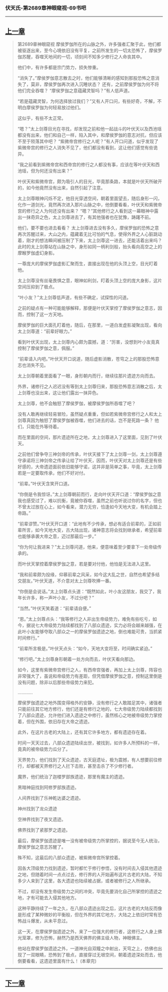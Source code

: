### 伏天氏-第2689章神眼窥视-69书吧

--------
[上一章](./a2ed4c5302b4fbb1196f1e95fb0ebfcf.md)
--------


>
>
>
>第2689章神眼窥视
>摩侯罗伽所在的山脉之外，许多强者汇聚于此，他们都被驱逐出来，至今心境依旧没有平复，之前所发生的一切太恐怖了，摩侯罗伽苏醒，吞噬天地间的一切，顷刻间不知多少修行之人命丧其中。
>
>他们中，有许多都是宗门势力，损失惨重。
>
>“消失了。”摩侯罗伽意志散去之时，他们能够清晰的感知到那股恐怖之意消失了，莫非，摩侯罗伽再次进入沉睡状态？
>还有，之前摩侯罗伽为何不将他们完全吞噬？
>“摩侯罗伽之意蕴藏灵智吗？”有人低声道。
>
>“若是蕴藏灵智，为何选择放过我们？”又有人开口问，有些好奇，不解，不明白摩侯罗伽为何轻易放过他们。
>
>这似乎，有些不太正常。
>
>“嗯？”太上剑尊目光在寻找，却发现之前和他一起战斗的叶伏天以及西池瑶都没有出来，他们和自己一样，陷入其中，和摩侯罗伽的意志对抗，但应该不至于陨落其中吧？
>“紫微帝宫修行之人呢？”有人开口问道，似乎发现了紫微帝宫的修行之人消失不见了，他们都没有看到，这让他们感觉有些诡异。
>
>“我之前看到紫微帝宫和西帝宫的修行之人都没有事，应该在等叶伏天和西池瑶，但为何还没有出来？”
>
>叶伏天和紫微帝宫，颇为吸引人的目光，毕竟那条路，本就是叶伏天所破开的，如今他竟然没有出来，自然引起了注意。
>
>太上剑尊眼神闪烁不定，他目光穿透空间，朝着里面望去，随后身形一闪，化作一道剑光，竟然再次进入那片山脉之中，他倒要看看，叶伏天和紫微帝宫的修行之人为何还没有出来？
>“嗯？”其他修行之人看到这一幕眼神中露出一抹奇异之色，太上剑尊进去了，有其他强者也在犹豫，踌躇不前。
>
>他们，要不要也进去看看？
>太上剑尊进去没有多久，摩侯罗伽的恐怖之意再次苏醒过来，大山之内，蕴藏着无比可怕的气息，使得外界之人心脏跳动着，刚才的想法瞬间被压制了下来，太上剑尊这一进去，还能活着出来吗？
>此时的太上剑尊站在山脉之中，身形如同一柄利剑般，抬头看向高空之上的摩睺罗伽虚幻身影。
>
>一尊庞大的摩侯罗伽虚影汇聚而生，直接出现在他的头顶上空，目光盯着他。
>
>太上剑尊没有丝毫畏惧之意，眼神如利剑，盯着头顶上空的庞大身影，这片空间压抑到了极点。
>
>“叶小友？”太上剑尊低声道，有些不确定，试探性的问道。
>
>之前的疑点有一种可能能够解释，那便是叶伏天掌控了摩侯罗伽之意志，因而，控制了这一方天地。
>
>摩侯罗伽的巨大面孔盯着他，随后，在那里，一道白发虚影凝聚出现，看向太上剑尊道：“前辈好眼力。”
>
>看到叶伏天出现，太上剑尊内心颇为震撼，道：“厉害，没想到叶小友竟真控制了摩侯罗伽之意，佩服。”
>
>“前辈请入内吧。”叶伏天开口说道，随后虚影消散，苍穹之上的那股恐怖意志也消失不见。
>
>太上剑尊朝着里面看了一眼，身形朝内而行，继续往那片遗迹方向而去。
>
>外界，诸修行之人迟迟没有等到太上剑尊归来，那股恐怖意志消散之后，太上剑尊也没出来，这让他们露出一抹异色。
>
>太上剑尊，他不会触怒了摩侯罗伽，被摩侯罗伽所吞噬了吧？
>
>没有人敢再继续轻易冒险，虽然疑点重重，但如若紫微帝宫修行之人和太上剑尊真因为触怒了摩侯罗伽被吞噬，他们进去的话，岂不是死路一条？
>他们，只能在外等待着。
>
>而在里面的空间，那片遗迹所在之地，太上剑尊进入了这里面，见到了叶伏天。
>
>之前他们曾争夺三神剑帝的传承，叶伏天接下了太上剑尊一剑，太上剑尊遵守承诺将三神剑帝之传承让给了叶伏天，因而，叶伏天对太上剑尊还是有些好感的，大帝遗迹面前依旧能够守诺，这并非是简单之事，毕竟，太上剑尊若是一定要取传承，他们不好对付。
>
>“前辈。”叶伏天含笑开口道。
>
>“你倒是令我惊讶。”太上剑尊朝前而行，走向叶伏天开口道：“摩侯罗伽之意我也感受过了，难以抗衡，竟被你吞噬，虽然之前也听说过你的名字，但也不曾太过放在心上，如今看来，潜力无穷，恰逢如今天地大变，有机会踏上帝路。”
>
>“前辈谬赞。”叶伏天开口道：“此地有不少传承，想必有适合前辈的，正如前辈所言，如今天地大变，古大陆出现，诸神意志将会找到继承者，希望前辈也能够承袭大帝之意，迈过那最后一步。”
>
>“你为何让我进来？”太上剑尊问道，他来，便意味着至少要拿下一处帝级传承的。
>
>而叶伏天掌控着摩侯罗伽之意，若是要对付他，他怕是无法进入这里。
>
>“我和前辈颇为投缘，仰慕前辈之风采，如今这大乱之世，自然也希望多结交朋友。”叶伏天道，不介意对太上剑尊吹捧一番。
>
>“你倒是会说话。”太上剑尊点头道：“既然如此，叶小友这朋友，我交了，我年长许多，称一声叶小友，不过分吧？”
>
>“当然。”叶伏天笑着道：“前辈请自便。”
>
>“恩。”太上剑尊点头：“我等修行之人非出生帝级势力，难免有些吃亏，如今，据说七大帝级势力陆续都找到了八部众遗迹，实力必将会越来越强，在此叶小友能够夺取八部众之一的摩侯罗伽遗迹之地，倒也难能可贵，当抓紧时间修行。”
>
>“前辈所言极是。”叶伏天点头：“如今，天地大变将至，时间确实紧迫。”
>
>“修行吧。”太上剑尊身形朝着一处方向而去，叶伏天看向那边。
>
>如今，这里有紫微帝宫修行之人，有西帝宫强者，再加上太上剑尊，阵容也非常强大了，虽说和帝级势力有差距，但凭借摩侯罗伽之意，控制这里倒是没有问题，除非以后那些帝级势力来犯。
>
>…………
>
>摩侯罗伽遗迹之地外围变得格外的安静，没有修行之人敢踏足其中，诸强者只能前往其它地方修行，他们还是有修行之地的，七大帝级势力陆续都找到了八部众遗迹，允许他们进入遗迹之中修行，虽然核心之地被帝级势力掌控着，但在外围，依旧存在大帝之遗迹。
>
>此外，在这片古老的大陆上，还有其它许多地方，都有遗迹存在着。
>
>时间一天天过去，八部众遗迹陆续出世，被找到，如许多人所预料的一样，竟真的被帝级势力瓜分了。
>
>天界势力，他们找到了天众遗迹，古天庭遗址，极为震撼，有人想要前往修行，却都被天界修行之人拦下击败，甚至击杀了不少修行者。
>
>魔界，他们统治了迦楼罗部族遗迹，那里有魔主的遗迹。
>
>黑暗神庭找到阿修罗部族遗迹。
>
>人间界找到了乐神乾达婆之遗迹。
>
>神州找到了龙众遗迹
>
>空神界找到了夜叉遗迹。
>
>佛界找到了紧那罗之遗迹。
>
>最后，摩侯罗伽遗迹是唯一没有被帝级势力所掌控的，据说至今无人统治，摩侯罗伽之意志苏醒了。
>
>殊不知，这最后的八部众遗迹，被紫微帝宫所掌控着。
>
>因各大顶级势力找到遗迹，暂时都忙于修行参悟，没有时间去入侵其他遗迹之地，但随着时间一点点过去，修行界的人开始遍布这片古老的大陆，不知多少人来到了这里，各大遗迹也陆续被占据，或者被修行之人所继承。
>
>不过，却没有发生帝级势力之间的冲突，毕竟先要消化自己所掌控的遗迹之地，才有可能去入侵其他地方。
>
>这种平静持续了一年之久，在八部众遗迹出现之后，这片古老的大陆反而像是形成了某种微妙的平衡般，但在外界的其它地方，大陆之上依旧时常有恐怖战斗爆发，从未平息过。
>
>这一天，在摩侯罗伽遗迹之外，来了一位强大的修行者，这修行之人身上佛光笼罩，修为恐怖，赫然乃是西天佛界的佛主级人物，神眼佛主。
>
>他站在摩侯罗伽遗迹之外，一道神光自双瞳之中射出，天穹之上，仿佛也出现了一双眼睛，恐怖到了极点，直接穿过无垠空间，朝着遗迹深处而去，他倒要看看，这遗迹里面有什么！
>(本章完)
>
>

--------
[下一章](./c5f4214f78326f3b245b064a6d5d68c5.md)
--------
